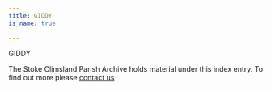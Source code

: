 ```yaml
---
title: GIDDY
is_name: true

---
```


GIDDY


The Stoke Climsland Parish Archive holds material under this index entry. To find out more please [contact us](/contact/)
